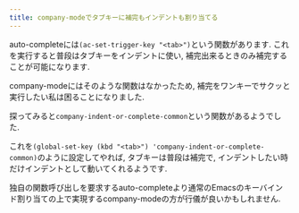 ```yaml
---
title: company-modeでタブキーに補完もインデントも割り当てる
---
```


auto-completeには`(ac-set-trigger-key "<tab>")`という関数があります.
これを実行すると普段はタブキーをインデントに使い,
補完出来るときのみ補完することが可能になります.

company-modeにはそのような関数はなかったため,
補完をワンキーでサクッと実行したい私は困ることになりました.

探ってみると`company-indent-or-complete-common`という関数があるようでした.

これを`(global-set-key (kbd "<tab>") 'company-indent-or-complete-common)`のように設定してやれば,
タブキーは普段は補完で,
インデントしたい時だけインデントとして動いてくれるようです.

独自の関数呼び出しを要求するauto-completeより通常のEmacsのキーバインド割り当ての上で実現するcompany-modeの方が行儀が良いかもしれません.
